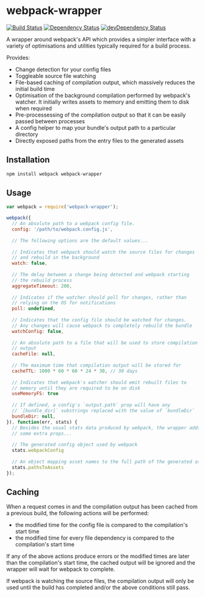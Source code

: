 webpack-wrapper
===============

[![Build Status](https://travis-ci.org/markfinger/webpack-wrapper.svg?branch=master)](https://travis-ci.org/markfinger/webpack-wrapper)
[![Dependency Status](https://david-dm.org/markfinger/webpack-wrapper.svg)](https://david-dm.org/markfinger/webpack-wrapper)
[![devDependency Status](https://david-dm.org/markfinger/webpack-wrapper/dev-status.svg)](https://david-dm.org/markfinger/webpack-wrapper#info=devDependencies)

A wrapper around webpack's API which provides a simpler interface with a variety of optimisations
and utilities typically required for a build process.

Provides:
- Change detection for your config files
- Toggleable source file watching
- File-based caching of compilation output, which massively reduces the initial build time
- Optimisation of the background compilation performed by webpack's watcher. It initially writes assets 
  to memory and emitting them to disk when required
- Pre-processessing of the compilation output so that it can be easily passed between processes
- A config helper to map your bundle's output path to a particular directory
- Directly exposed paths from the entry files to the generated assets


Installation
------------

```bash
npm install webpack webpack-wrapper
```

Usage
-----

```javascript
var webpack = require('webpack-wrapper');

webpack({
  // An absolute path to a webpack config file.
  config: '/path/to/webpack.config.js',
  
  // The following options are the default values...
  
  // Indicates that webpack should watch the source files for changes 
  // and rebuild in the background
  watch: false,
  
  // The delay between a change being detected and webpack starting 
  // the rebuild process
  aggregateTimeout: 200,
  
  // Indicates if the watcher should poll for changes, rather than 
  // relying on the OS for notifications
  poll: undefined,
  
  // Indicates that the config file should be watched for changes. 
  // Any changes will cause webpack to completely rebuild the bundle
  watchConfig: false,
  
  // An absolute path to a file that will be used to store compilation 
  // output
  cacheFile: null,
  
  // The maximum time that compilation output will be stored for
  cacheTTL: 1000 * 60 * 60 * 24 * 30, // 30 days
  
  // Indicates that webpack's watcher should emit rebuilt files to 
  // memory until they are required to be on disk
  useMemoryFS: true
  
  // If defined, a config's `output.path` prop will have any
  // `[bundle_dir]` substrings replaced with the value of `bundleDir`
  bundleDir: null,
}), function(err, stats) {
  // Besides the usual stats data produced by webpack, the wrapper adds 
  // some extra props...
  
  // The generated config object used by webpack
  stats.webpackConfig
  
  // An object mapping asset names to the full path of the generated asset
  stats.pathsToAssets
});
```

Caching
-------

When a request comes in and the compilation output has been cached from a previous build, the 
following actions will be performed:
- the modified time for the config file is compared to the compilation's start time
- the modified time for every file dependency is compared to the compilation's start time

If any of the above actions produce errors or the modified times are later than the compilation's
start time, the cached output will be ignored and the wrapper will wait for webpack to complete.

If webpack is watching the source files, the compilation output will only be used until the build
has completed and/or the above conditions still pass.
